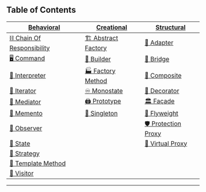 ## Table of Contents

| [Behavioral](#behavioral)                              | [Creational](#creational)                | [Structural](#structural)                |
|-------------------------------------------------------|------------------------------------------|------------------------------------------|
| [⛓️ Chain Of Responsibility](#-chain-of-responsibility) | [🏗️ Abstract Factory](#-abstract-factory) | [🔌 Adapter](#-adapter)                  |
| [🖥️ Command](#-command)                                | [👷 Builder](#-builder)                  | [🌉 Bridge](#-bridge)                    |
| [📜 Interpreter](#-interpreter)                        | [🏭 Factory Method](#-factory-method)    | [🌳 Composite](#-composite)              |
| [🔁 Iterator](#-iterator)                              | [♾️ Monostate](#-monostate)              | [🎨 Decorator](#-decorator)              |
| [📡 Mediator](#-mediator)                              | [🖨️ Prototype](#-prototype)              | [🏛️ Façade](#-fa-ade)                    |
| [💾 Memento](#-memento)                                | [👑 Singleton](#-singleton)              | [🍃 Flyweight](#-flyweight)              |
| [👀 Observer](#-observer)                              |                                          | [🛡️ Protection Proxy](#-protection-proxy)|
| [🔄 State](#-state)                                    |                                          | [👻 Virtual Proxy](#-virtual-proxy)      |
| [🎯 Strategy](#-strategy)                              |                                          |                                          |
| [📄 Template Method](#-template-method)                |                                          |                                          |
| [👣 Visitor](#-visitor)                                |                                          |                                          |

---
